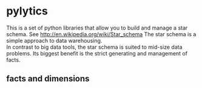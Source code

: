 pylytics
========

This is a set of python libraries that allow you to build and manage a star schema.
See http://en.wikipedia.org/wiki/Star_schema
The star schema is a simple approach to data warehousing.  
In contrast to big data tools, the star schema is suited to mid-size data problems.
Its biggest benefit is the strict generating and management of facts.

facts and dimensions
--------------------
